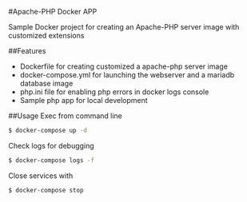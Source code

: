 #Apache-PHP Docker APP

Sample Docker project for creating an Apache-PHP server image with customized extensions

##Features
- Dockerfile for creating customized a apache-php server image
- docker-compose.yml for launching the webserver and a mariadb database image
- php.ini file for enabling php errors in docker logs console
- Sample php app for local development

##Usage
Exec from command line

```bash
$ docker-compose up -d 
```

Check logs for debugging 

```bash
$ docker-compose logs -f
```

Close services with

```bash
$ docker-compose stop
```

